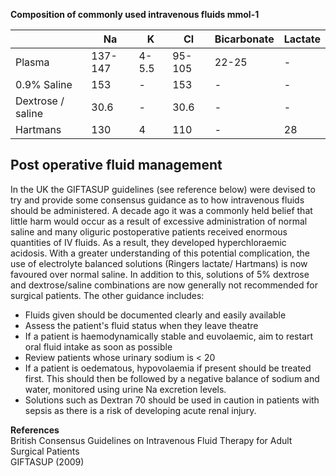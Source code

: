 **Composition of commonly used intravenous fluids mmol\-1**  
  


|  | **Na** | **K** | **Cl** | **Bicarbonate** | **Lactate** |
| --- | --- | --- | --- | --- | --- |
| Plasma | 137\-147 | 4\-5\.5 | 95\-105 | 22\-25 | \- |
| 0\.9% Saline | 153 | \- | 153 | \- | \- |
| Dextrose / saline | 30\.6 | \- | 30\.6 | \- | \- |
| Hartmans | 130 | 4 | 110 | \- | 28 |

  
  
Post operative fluid management
-------------------------------

  
In the UK the GIFTASUP guidelines (see reference below) were devised to try and provide some consensus guidance as to how intravenous fluids should be administered. A decade ago it was a commonly held belief that little harm would occur as a result of excessive administration of normal saline and many oliguric postoperative patients received enormous quantities of IV fluids. As a result, they developed hyperchloraemic acidosis. With a greater understanding of this potential complication, the use of electrolyte balanced solutions (Ringers lactate/ Hartmans) is now favoured over normal saline. In addition to this, solutions of 5% dextrose and dextrose/saline combinations are now generally not recommended for surgical patients. The other guidance includes:  
* Fluids given should be documented clearly and easily available
* Assess the patient's fluid status when they leave theatre
* If a patient is haemodynamically stable and euvolaemic, aim to restart oral fluid intake as soon as possible
* Review patients whose urinary sodium is \< 20
* If a patient is oedematous, hypovolaemia if present should be treated first. This should then be followed by a negative balance of sodium and water, monitored using urine Na excretion levels.
* Solutions such as Dextran 70 should be used in caution in patients with sepsis as there is a risk of developing acute renal injury.

  
**References**  
British Consensus Guidelines on Intravenous Fluid Therapy for Adult Surgical Patients   
GIFTASUP (2009\)